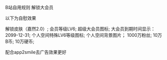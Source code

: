 B站自用规则
解锁大会员

以下为自慰效果

解锁皮肤（嘉然2.0）;
会员等级LV6;
超级大会员图标;
大会员到期时间显示：2099-12-31;
个人空间特殊LV6等级图标;
个人空间背景图片；
1000万粉丝;
10万B币;
10万硬币;


配合app2smile去广告效果更好
